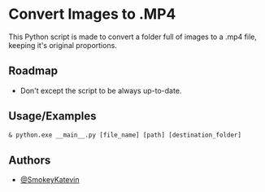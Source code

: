 # Convert Images to .MP4

This Python script is made to convert a folder full of images to a .mp4 file, keeping it's original proportions.




## Roadmap

- Don't except the script to be always up-to-date.


## Usage/Examples

```ps
& python.exe __main__.py [file_name] [path] [destination_folder]
```


## Authors

- [@SmokeyKatevin](https://github.com/SmokeyKatevin)